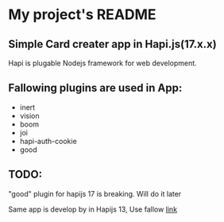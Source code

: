 # My project's README

## Simple Card creater app in Hapi.js(17.x.x)

Hapi is plugable Nodejs framework for web development.

## Fallowing plugins are used in App:

* inert
* vision
* boom
* joi
* hapi-auth-cookie
* good


## TODO:
"good" plugin for hapijs 17 is breaking. Will do it later

Same app is develop by in Hapijs 13, Use fallow [link](https://github.com/kodemi/pluralsight-hapi-final-code)
